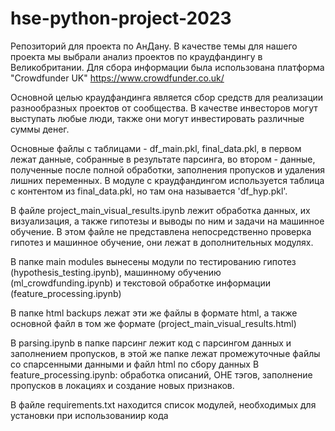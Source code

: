# hse-python-project-2023
Репозиторий для проекта по АнДану. В качестве темы для нашего проекта мы выбрали анализ проектов по краудфандингу в Великобритании. Для сбора информации была использована платформа "Crowdfunder UK" https://www.crowdfunder.co.uk/

Основной целью краудфандинга является сбор средств для реализации разнообразных проектов от сообщества. В качестве инвесторов могут выступать любые люди, также они могут инвестировать различные суммы денег. 

Основные файлы с таблицами - df_main.pkl, final_data.pkl, в первом лежат данные, собранные в результате парсинга, во втором - данные, полученные после полной обработки, заполнения пропусков и удаления лишних переменных. В модуле с краудфандингом используется таблица с контентом из final_data.pkl, но там она называется 'df_hyp.pkl'.

В файле project_main_visual_results.ipynb лежит обработка данных, их визуализация, а также гипотезы и выводы по ним и задачи на машинное обучение. В этом файле не представлена непосредственно проверка гипотез и машинное обучение, они лежат в дополнительных модулях. 

В папке main modules вынесены модули по тестированию гипотез (hypothesis_testing.ipynb), машинному обучению (ml_crowdfunding.ipynb) и текстовой обработке информации (feature_processing.ipynb)

В папке html backups лежат эти же файлы в формате html, а также основной файл в том же формате (project_main_visual_results.html)

В parsing.ipynb в папке парсинг лежит код с парсингом данных и заполнением пропусков, в этой же папке лежат промежуточные файлы со спарсенными данными и файл html по сбору данных
В feature_processing.ipynb: обработка описаний, OHE тэгов, заполнение пропусков в локациях и создание новых признаков.

В файле requirements.txt находится список модулей, необходимых для установки при использованиир кода
